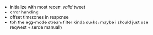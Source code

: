 - initialize with most recent *valid* tweet
- error handling
- offset timezones in response
- tbh the egg-mode stream filter kinda sucks; maybe i should just use reqwest + serde manually
